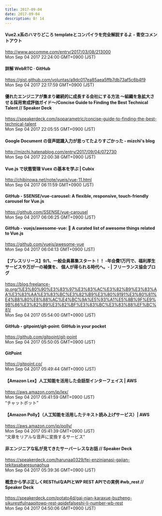```yaml
---
title: 2017-09-04
date: 2017-09-04
description: B! 14
---
```


#### Vue2.x系のハマりどころ templateとコンパイラを完全解説するよ - 青空コメントアウト
http://www.aocomme.com/entry/2017/03/08/213000<br>
Mon Sep 04 2017 22:24:00 GMT+0900 (JST)<br>


#### 詳解 WebRTC · GitHub
https://gist.github.com/voluntas/a9dc017ea85aea5ffb7db73af5c6b4f9<br>
Mon Sep 04 2017 22:17:59 GMT+0900 (JST)<br>


#### 優れたエンジニアが集まり継続的に成長する会社にする方法 ～組織を急拡大させる採用育成評価ガイド～/Concise Guide to Finding  the Best Technical Talent // Speaker Deck
https://speakerdeck.com/isoparametric/concise-guide-to-finding-the-best-technical-talent<br>
Mon Sep 04 2017 22:05:55 GMT+0900 (JST)<br>


#### Google Document の音声認識入力が思ってたよりすごかった - mizchi's blog
http://mizchi.hatenablog.com/entry/2017/09/04/072730<br>
Mon Sep 04 2017 22:00:38 GMT+0900 (JST)<br>


#### Vue.js で状態管理 Vuex  の基本を学ぶ | Cubix
http://chibinowa.net/note/vuejs/vue-11.html<br>
Mon Sep 04 2017 06:11:59 GMT+0900 (JST)<br>


#### GitHub - SSENSE/vue-carousel: A flexible, responsive, touch-friendly carousel for Vue.js
https://github.com/SSENSE/vue-carousel<br>
Mon Sep 04 2017 06:06:25 GMT+0900 (JST)<br>


#### GitHub - vuejs/awesome-vue: 🎉 A curated list of awesome things related to Vue.js
https://github.com/vuejs/awesome-vue<br>
Mon Sep 04 2017 06:04:13 GMT+0900 (JST)<br>


#### 【プレスリリース】9/1、一般会員募集スタート！！ -年会費1万円で、福利厚生サービスや万が一の補償を、 個人が得られる時代へ。- | フリーランス協会ブログ
https://blog.freelance-jp.org/%E3%80%90%E3%83%97%E3%83%AC%E3%82%B9%E3%83%AA%E3%83%AA%E3%83%BC%E3%82%B9%E3%80%9191%E3%80%81%E4%B8%80%E8%88%AC%E4%BC%9A%E5%93%A1%E5%8B%9F%E9%9B%86%E3%82%B9%E3%82%BF%E3%83%BC%E3%83%88%EF%BC%81/<br>
Mon Sep 04 2017 05:54:00 GMT+0900 (JST)<br>


#### GitHub - gitpoint/git-point: GitHub in your pocket
https://github.com/gitpoint/git-point<br>
Mon Sep 04 2017 05:50:05 GMT+0900 (JST)<br>


#### GitPoint
https://gitpoint.co/<br>
Mon Sep 04 2017 05:49:44 GMT+0900 (JST)<br>


#### 【Amazon Lex】人工知能を活用した会話型インターフェイス | AWS
https://aws.amazon.com/jp/lex/<br>
Mon Sep 04 2017 05:41:59 GMT+0900 (JST)<br>
“チャットボット”


#### 【Amazon Polly】（人工知能を活用したテキスト読み上げサービス）| AWS
https://aws.amazon.com/jp/polly/<br>
Mon Sep 04 2017 05:41:39 GMT+0900 (JST)<br>
“文章をリアルな音声に変換するサービス”


#### 非エンジニアな私が見てきたサーバーレスなお話 // Speaker Deck
https://speakerdeck.com/harunaa0329/fei-enzinianasi-gajian-tekitasabaresunaohua<br>
Mon Sep 04 2017 05:39:36 GMT+0900 (JST)<br>


#### 概念から学ぶ正しくRESTfulなAPIとWP REST APIでの実例 #wb_rest // Speaker Deck
https://speakerdeck.com/potato4d/gai-nian-karaxue-buzheng-sikurestfulnaapitowp-rest-apidefalseshi-li-number-wb-rest<br>
Mon Sep 04 2017 04:50:06 GMT+0900 (JST)<br>


